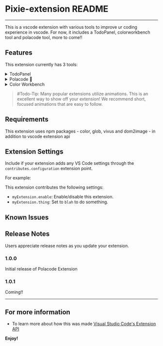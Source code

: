 # Pixie-extension README

---

This is a vscode extension with various tools to improve ur coding experience in vscode. For now, it includes a TodoPanel, colorworkbench tool and polacode tool, more to come!!

## Features
This extension currently has 3 tools:

<details>
<summary>TodoPanel</summary>

    A view in the panel of vscode extension. It gets all files and lines with todo phrases: "# todo, // Todo" in ur workspace, folder or file. Note: case does not matter.


    You can right click on a folder or file in the explorer to check for todos in ur file or folder.The aim is to help with workflow, where u can write todo comments in ur project and can later just check the todo panel to reminfd u of feature in ur code left to complete.
</details>


<details>
<summary>Polacode 📸</summary>

    A tool that helps u take beatiful pictures of ur code. You can simply
    enable it by Pixie: Polacode in ur command palette. You can copy a code in ur editor and paste in the webview to see a beautiful pic of ur code u can share with others.

    You can also select a piece of code in ur editor and right click and select Polacode to create a polacode of ur selection
</details>

<details>
<summary>Color Workbench</summary>

    You can stylize ur workbench to a particular color. U can either use the command "Pixie: Surprise me with a color" or "Pixie: Choose a color for ur workbench" which pulls an input boc in which u can enter an hex formatted rgb color.


    The aim is that u can identify ur workspaces with the color of their workbenches.
</details>



> #Todo-Tip: Many popular extensions utilize animations. This is an excellent way to show off your extension! We recommend short, focused animations that are easy to follow.

## Requirements

This extension uses npm packages - color, glob, vivus and dom2image - in addition to vscode extension api

## Extension Settings

Include if your extension adds any VS Code settings through the `contributes.configuration` extension point.

For example:

This extension contributes the following settings:

* `myExtension.enable`: Enable/disable this extension.
* `myExtension.thing`: Set to `blah` to do something.

## Known Issues



## Release Notes

Users appreciate release notes as you update your extension.

### 1.0.0

Initial release of Polacode Extension

### 1.0.1

Coming!!

---



## For more information

* To learn more about how this was made [Visual Studio Code's Extension API](https://code.visualstudio.com/api)

**Enjoy!**
